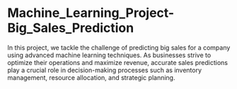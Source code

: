 # Machine_Learning_Project-Big_Sales_Prediction
In this project, we tackle the challenge of predicting big sales for a company using advanced machine learning techniques. As businesses strive to optimize their operations and maximize revenue, accurate sales predictions play a crucial role in decision-making processes such as inventory management, resource allocation, and strategic planning.

